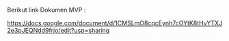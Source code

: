 Berikut link Dokumen MVP :

https://docs.google.com/document/d/1CMSLmO8cqcEynh7cOYtK8tHvYTXJ2e3pJEQNdd9frjo/edit?usp=sharing
